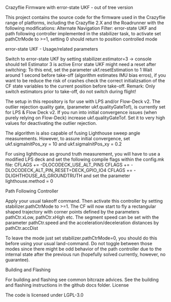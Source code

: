 Crazyflie Firmware with error-state UKF - out of tree version

This project contains the source code for the firmware used in the Crazyflie range of platforms, including the Crazyflie 2.X and the Roadrunner with the following modifications: Alternate Navigation Filter: error-state UKF and path following controller implemented in the stabilizer task, to activate set pathCtrMode to >=1, setting 0 should return to position controlled mode


error-state UKF - Usage/related parameters

Switch to error-state UKF by setting stabilizer.estimator=3 -> console should tell Estimator 3 is active Error state UKF might need a reset after switching: To this end, set the parameter ukf.resetEstimation to 1 Wait around 1 second before take-off (algorithm estimates IMU bias erros), if you want to be reduce the risk of crashes check the correct initializsation of the CF state variables to the current position before take-off. Remark: Only switch estimators prior to take-off, do not switch during flight!

The setup in this repository is for use with LPS and/or Flow-Deck v2. The outlier rejection quality gate, (parameter ukf.qualityGateTof), is currently set for LPS & Flow Deck v2. If you run into initial convergence issues (when purely relying on Flow-Deck) increase ukf.qualityGateTof. Set it to very high values for deactivating the outlier rejection.

The algorithm is also capable of fusing Lighthouse sweep angle measurements. However, to assure initial convergence, set ukf.sigmaInitPos_xy = 10 and ukf.sigmaInitPos_xy = 0.2

For using lighthouse as ground truth measurement, you will have to use a modified LPS deck and set the following compile flags within the config.mk file: CFLAGS += -DLOCODECK_USE_ALT_PINS CFLAGS += -DLOCODECK_ALT_PIN_RESET=DECK_GPIO_IO4 CFLAGS += -DLIGHTHOUSE_AS_GROUNDTRUTH and set the parameter lighthouse.method = 0


Path Following Controller

Apply your usual takeoff command. Then activate this controller by setting stabilizer.pathCtrMode to >=1. The CF will now start to fly a rectangular shaped trajectory with corner points defined by the parameters pathCtr.xLow, pathCtr.xHigh etc. The segment speed can be set with the parameter pathCtr.speed and the acceleration/deceleration distances by pathCtr.accDist

To leave the mode just set stabilizer.pathCtrMode=0, you should do this before using your usual land-command. Do not toggle between those modes since there might be odd behavior of the path controller due to the internal state after the previous run (hopefully solved currently, however, no guarantee).


Building and Flashing

For building and flashing see common bitcraze advices. See the building and flashing instructions in the github docs folder.
License

The code is licensed under LGPL-3.0
